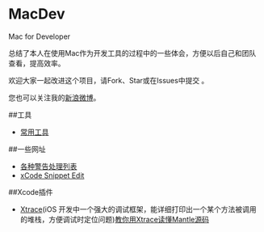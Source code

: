 # MacDev
Mac for Developer

总结了本人在使用Mac作为开发工具的过程中的一些体会，方便以后自己和团队查看，提高效率。

欢迎大家一起改进这个项目，请Fork、Star或在Issues中提交 。

您也可以关注我的[新浪微博](http://weibo.com/wangyangc)。 

##工具
- [常用工具](https://github.com/wangyangcc/MacDev/blob/master/apps.md)

##一些网址
- [各种警告处理列表](http://fuckingclangwarnings.com)
- [xCode Snippet Edit](http://cocoaholic.com/snippet_edit/)


##Xcode插件
- [Xtrace](https://github.com/johnno1962/Xtrace)(iOS 开发中一个强大的调试框架，能详细打印出一个某个方法被调用的堆栈，方便调试时定位问题)[教你用Xtrace读懂Mantle源码](http://ios.jobbole.com/84471/)
